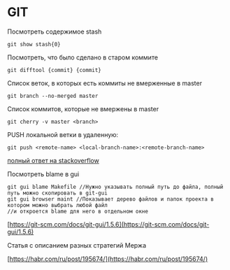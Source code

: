 # GIT

Посмотреть содержимое stash

```text
git show stash{0}
```

Посмотреть, что было сделано в старом коммите

```text
git difftool {commit} {commit}
```

Список веток, в которых есть коммиты не вмерженные в master

```text
git branch --no-merged master
```

Список коммитов, которые не вмержены в master

```text
git cherry -v master <branch>
```

PUSH локальной ветки в удаленную:

```text
git push <remote-name> <local-branch-name>:<remote-branch-name>
```

[полный ответ на stackoverflow](https://stackoverflow.com/questions/1519006/how-do-you-create-a-remote-git-branch)

Посмотреть blame в gui

```text
git gui blame Makefile //Нужно указывать полный путь до файла, полный путь можно скопировать в git-gui
git gui browser maint //Показывает дерево файлов и папок проекта в котором можно выбрать любой файл 
//и откроется blame для него в отдельном окне
```

[https://git-scm.com/docs/git-gui/1.5.6](https://git-scm.com/docs/git-gui/1.5.6)

Статья с описанием разных стратегий Мержа

[https://habr.com/ru/post/195674/](https://habr.com/ru/post/195674/)


